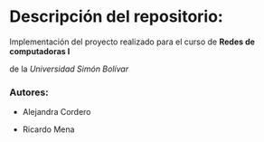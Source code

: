 # Descripción del repositorio:
Implementación del proyecto realizado para el curso de **Redes de computadoras I** 

de la *Universidad Simón Bolívar*

### Autores:

* Alejandra Cordero

* Ricardo Mena
